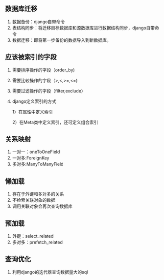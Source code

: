 ## 数据库迁移

1. 数据备份：django自带命令
2. 表结构同步：将迁移目标数据库和源数据库进行数据结构同步，django自带命令
3. 数据迁移：即将第一步备份的数据导入到新数据库。

## 应该被索引的字段

1. 需要排序操作的字段（order_by)

2. 需要比较操作的字段（>,<,>=,<=)

3. 需要过滤操作的字段（filter,exclude）

4. django定义索引的方式

   1）在属性中定义索引

   2）在Meta类中定义索引，还可定义组合索引

## 关系映射

1. 一对一：oneToOneField
2. 一对多:ForeignKey
3. 多对多:ManyToManyField

## 懒加载

1. 存在于外键和多对多的关系
2. 不检索关联对象的数据
3. 调用关联对象会再次查询数据库

## 预加载

1. 外键：select_related
2. 多对多：prefetch_related

## 查询优化

1. 利用django的迭代器查询数据量大的sql